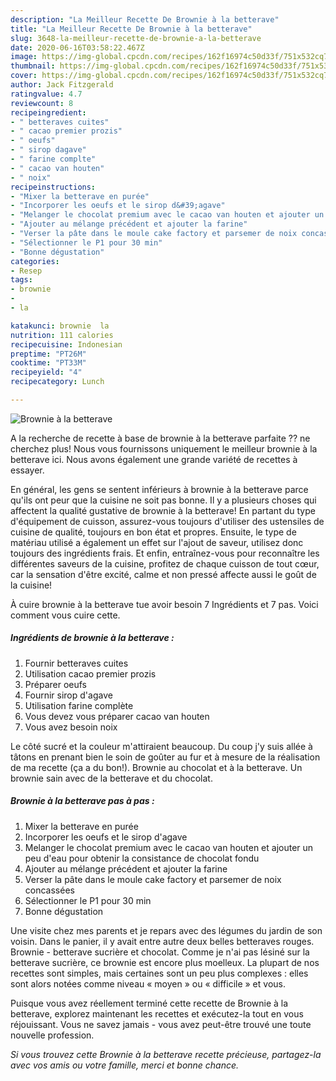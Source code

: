 ```yaml
---
description: "La Meilleur Recette De Brownie à la betterave"
title: "La Meilleur Recette De Brownie à la betterave"
slug: 3648-la-meilleur-recette-de-brownie-a-la-betterave
date: 2020-06-16T03:58:22.467Z
image: https://img-global.cpcdn.com/recipes/162f16974c50d33f/751x532cq70/brownie-a-la-betterave-photo-principale-de-la-recette.jpg
thumbnail: https://img-global.cpcdn.com/recipes/162f16974c50d33f/751x532cq70/brownie-a-la-betterave-photo-principale-de-la-recette.jpg
cover: https://img-global.cpcdn.com/recipes/162f16974c50d33f/751x532cq70/brownie-a-la-betterave-photo-principale-de-la-recette.jpg
author: Jack Fitzgerald
ratingvalue: 4.7
reviewcount: 8
recipeingredient:
- " betteraves cuites"
- " cacao premier prozis"
- " oeufs"
- " sirop dagave"
- " farine complte"
- " cacao van houten"
- " noix"
recipeinstructions:
- "Mixer la betterave en purée"
- "Incorporer les oeufs et le sirop d&#39;agave"
- "Melanger le chocolat premium avec le cacao van houten et ajouter un peu d&#39;eau pour obtenir la consistance de chocolat fondu"
- "Ajouter au mélange précédent et ajouter la farine"
- "Verser la pâte dans le moule cake factory et parsemer de noix concassées"
- "Sélectionner le P1 pour 30 min"
- "Bonne dégustation"
categories:
- Resep
tags:
- brownie
- 
- la

katakunci: brownie  la 
nutrition: 111 calories
recipecuisine: Indonesian
preptime: "PT26M"
cooktime: "PT33M"
recipeyield: "4"
recipecategory: Lunch

---
```



![Brownie à la betterave](https://img-global.cpcdn.com/recipes/162f16974c50d33f/751x532cq70/brownie-a-la-betterave-photo-principale-de-la-recette.jpg)

A la recherche de recette à base de brownie à la betterave parfaite ?? ne cherchez plus! Nous vous fournissons uniquement le meilleur brownie à la betterave ici. Nous avons également une grande variété de recettes à essayer.

En général, les gens se sentent inférieurs à brownie à la betterave parce qu'ils ont peur que la cuisine ne soit pas bonne. Il y a plusieurs choses qui affectent la qualité gustative de brownie à la betterave! En partant du type d'équipement de cuisson, assurez-vous toujours d'utiliser des ustensiles de cuisine de qualité, toujours en bon état et propres. Ensuite, le type de matériau utilisé a également un effet sur l'ajout de saveur, utilisez donc toujours des ingrédients frais. Et enfin, entraînez-vous pour reconnaître les différentes saveurs de la cuisine, profitez de chaque cuisson de tout cœur, car la sensation d'être excité, calme et non pressé affecte aussi le goût de la cuisine!

<!--inarticleads1-->

À cuire brownie à la betterave tue avoir besoin 7 Ingrédients et 7 pas. Voici comment vous cuire cette.

##### Ingrédients de brownie à la betterave :

1. Fournir  betteraves cuites
1. Utilisation  cacao premier prozis
1. Préparer  oeufs
1. Fournir  sirop d&#39;agave
1. Utilisation  farine complète
1. Vous devez vous préparer  cacao van houten
1. Vous avez besoin  noix


Le côté sucré et la couleur m&#39;attiraient beaucoup. Du coup j&#39;y suis allée à tâtons en prenant bien le soin de goûter au fur et à mesure de la réalisation de ma recette (ça a du bon!). Brownie au chocolat et à la betterave. Un brownie sain avec de la betterave et du chocolat. 

<!--inarticleads2-->

##### Brownie à la betterave pas à pas :

1. Mixer la betterave en purée
1. Incorporer les oeufs et le sirop d&#39;agave
1. Melanger le chocolat premium avec le cacao van houten et ajouter un peu d&#39;eau pour obtenir la consistance de chocolat fondu
1. Ajouter au mélange précédent et ajouter la farine
1. Verser la pâte dans le moule cake factory et parsemer de noix concassées
1. Sélectionner le P1 pour 30 min
1. Bonne dégustation


Une visite chez mes parents et je repars avec des légumes du jardin de son voisin. Dans le panier, il y avait entre autre deux belles betteraves rouges. Brownie - betterave sucrière et chocolat. Comme je n&#39;ai pas lésiné sur la betterave sucrière, ce brownie est encore plus moelleux. La plupart de nos recettes sont simples, mais certaines sont un peu plus complexes : elles sont alors notées comme niveau « moyen » ou « difficile » et vous. 

<!--inarticleads1-->

<p>
Puisque vous avez réellement terminé cette recette de Brownie à la betterave, explorez maintenant les recettes et exécutez-la tout en vous réjouissant. Vous ne savez jamais - vous avez peut-être trouvé une toute nouvelle profession.
</p>

<p>
<i>Si vous trouvez cette Brownie à la betterave recette précieuse, partagez-la avec vos amis ou votre famille, merci et bonne chance.</i>
</p>
